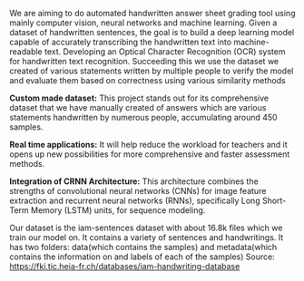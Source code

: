 We are aiming to do automated handwritten answer sheet grading tool using mainly computer vision, neural networks and machine learning.
Given a dataset of handwritten sentences, the goal is to build a deep learning model capable of accurately transcribing the handwritten text into machine-readable text.
Developing an Optical Character Recognition (OCR) system for handwritten text recognition. 
Succeeding this we use the dataset we created of various statements written by multiple people to verify the model and evaluate them based on correctness using various similarity methods

**Custom made dataset:** This project stands out for its comprehensive dataset that we have manually created of answers which are various statements handwritten by numerous people, accumulating around 450 samples.

**Real time applications:** It will help reduce the workload for teachers and it opens up new possibilities for more comprehensive and faster assessment methods.

**Integration of CRNN Architecture:** This architecture combines the strengths of convolutional neural networks (CNNs) for image feature extraction and recurrent neural networks (RNNs), specifically Long Short-Term Memory (LSTM) units, for sequence modeling.

Our dataset is the iam-sentences dataset with about 16.8k files which we train our model on. It contains a variety of sentences and handwritings.
It has two folders: data(which contains the samples)
    and metadata(which contains the information on and labels of each of the samples)
Source: https://fki.tic.heia-fr.ch/databases/iam-handwriting-database

